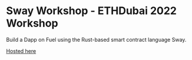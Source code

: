 # Sway Workshop - ETHDubai 2022 Workshop
Build a Dapp on Fuel using the Rust-based smart contract language Sway.

[Hosted here](https://fuellabs.github.io/ETHDubai-2022-Workshop/)
